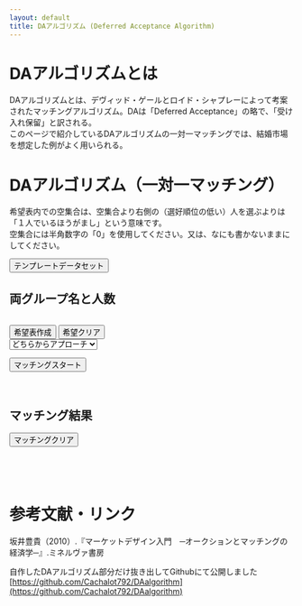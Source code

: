 ```yaml
---
layout: default
title: DAアルゴリズム (Deferred Acceptance Algorithm)
---
```


# DAアルゴリズムとは  
DAアルゴリズムとは、デヴィッド・ゲールとロイド・シャプレーによって考案されたマッチングアルゴリズム。DAは「Deferred Acceptance」の略で、「受け入れ保留」と訳される。  
このページで紹介しているDAアルゴリズムの一対一マッチングでは、結婚市場を想定した例がよく用いられる。  

# DAアルゴリズム（一対一マッチング）  
希望表内での空集合は、空集合より右側の（選好順位の低い）人を選ぶよりは「１人でいるほうがまし」という意味です。  
空集合には半角数字の「0」を使用してください。又は、なにも書かないままにしてください。  

<input type="button" value="テンプレートデータセット" onclick="ResetTemplateData();"/>  

## 両グループ名と人数  

<table id="table1"></table>
<p></p>
<input type="button" value="希望表作成" onclick="CreateChoiceTableButton();"/>
<input type="button" value="希望クリア" onclick="ClearChoiceTable();"/><br>
<form name="form1">
    <div class="select">
        <select name="which_group">
            <option value="">どちらからアプローチ</option>
            <option id="approach_option1"></option>
            <option id="approach_option2"></option>
        </select>
        <div class="select__arrow"></div>
    </div>
</form>
<input type="button" value="マッチングスタート" onclick="MakeArrayForAlgorithm();"/>
<p id="display_warning"></p><br>  

## マッチング結果  

<p id="matching_result"></p>
<input type="button" value="マッチングクリア" onclick=" ClearMatcingResult();"/>
<p id="matching_result"></p>
<h2 id="group_a_choice_table"></h2>
<table id="table2"></table>
<h2 id="group_b_choice_table"></h2>
<table id="table3"></table>  

# 参考文献・リンク  
坂井豊貴（2010）.『マーケットデザイン入門　─オークションとマッチングの経済学─』.ミネルヴァ書房  
  

自作したDAアルゴリズム部分だけ抜き出してGithubにて公開しました  
[https://github.com/Cachalot792/DAalgorithm](https://github.com/Cachalot792/DAalgorithm)  

<script  src="/scripts/daalgorithm.js"></script>